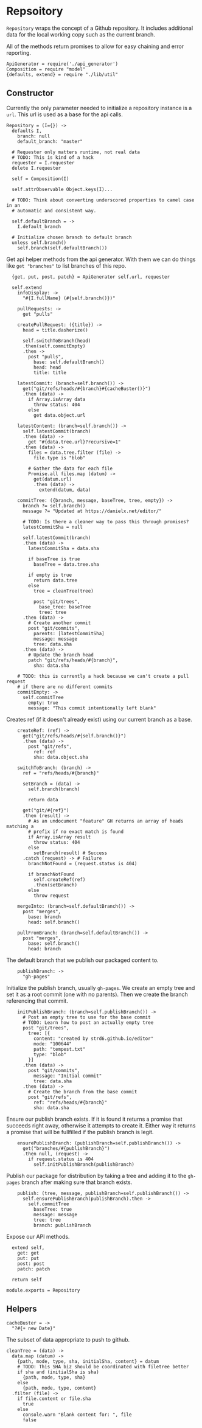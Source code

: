 Repsoitory
==========

`Repository` wraps the concept of a Github repository. It includes additional
data for the local working copy such as the current branch.

All of the methods return promises to allow for easy chaining and error
reporting.

    ApiGenerator = require('./api_generator')
    Composition = require "model"
    {defaults, extend} = require "./lib/util"

Constructor
-----------

Currently the only parameter needed to initialize a repository instance is a
`url`. This url is used as a base for the api calls.

    Repository = (I={}) ->
      defaults I,
        branch: null
        default_branch: "master"

      # Requester only matters runtime, not real data
      # TODO: This is kind of a hack
      requester = I.requester
      delete I.requester

      self = Composition(I)

      self.attrObservable Object.keys(I)...

      # TODO: Think about converting underscored properties to camel case in an
      # automatic and consistent way.

      self.defaultBranch = ->
        I.default_branch

      # Initialize chosen branch to default branch
      unless self.branch()
        self.branch(self.defaultBranch())

Get api helper methods from the api generator. With them we can do things like
`get "branches"` to list branches of this repo.

      {get, put, post, patch} = ApiGenerator self.url, requester

      self.extend
        infoDisplay: ->
          "#{I.fullName} (#{self.branch()})"

        pullRequests: ->
          get "pulls"

        createPullRequest: ({title}) ->
          head = title.dasherize()

          self.switchToBranch(head)
          .then(self.commitEmpty)
          .then ->
            post "pulls",
              base: self.defaultBranch()
              head: head
              title: title

        latestCommit: (branch=self.branch()) ->
          get("git/refs/heads/#{branch}#{cacheBuster()}")
          .then (data) ->
            if Array.isArray data
              throw status: 404
            else
              get data.object.url

        latestContent: (branch=self.branch()) ->
          self.latestCommit(branch)
          .then (data) ->
            get "#{data.tree.url}?recursive=1"
          .then (data) ->
            files = data.tree.filter (file) ->
              file.type is "blob"

            # Gather the data for each file
            Promise.all files.map (datum) ->
              get(datum.url)
              .then (data) ->
                extend(datum, data)

        commitTree: ({branch, message, baseTree, tree, empty}) ->
          branch ?= self.branch()
          message ?= "Updated at https://danielx.net/editor/"

          # TODO: Is there a cleaner way to pass this through promises?
          latestCommitSha = null

          self.latestCommit(branch)
          .then (data) ->
            latestCommitSha = data.sha

            if baseTree is true
              baseTree = data.tree.sha

            if empty is true
              return data.tree
            else
              tree = cleanTree(tree)

              post "git/trees",
                base_tree: baseTree
                tree: tree
          .then (data) ->
            # Create another commit
            post "git/commits",
              parents: [latestCommitSha]
              message: message
              tree: data.sha
          .then (data) ->
            # Update the branch head
            patch "git/refs/heads/#{branch}",
              sha: data.sha

        # TODO: this is currently a hack because we can't create a pull request
        # if there are no different commits
        commitEmpty: ->
          self.commitTree
            empty: true
            message: "This commit intentionally left blank"

Creates ref (if it doesn't already exist) using our current branch as a base.

        createRef: (ref) ->
          get("git/refs/heads/#{self.branch()}")
          .then (data) ->
            post "git/refs",
              ref: ref
              sha: data.object.sha

        switchToBranch: (branch) ->
          ref = "refs/heads/#{branch}"

          setBranch = (data) ->
            self.branch(branch)

            return data

          get("git/#{ref}")
          .then (result) ->
            # As an undocument "feature" GH returns an array of heads matching a
            # prefix if no exact match is found
            if Array.isArray result
              throw status: 404
            else
              setBranch(result) # Success
          .catch (request) -> # Failure
            branchNotFound = (request.status is 404)

            if branchNotFound
              self.createRef(ref)
              .then(setBranch)
            else
              throw request

        mergeInto: (branch=self.defaultBranch()) ->
          post "merges",
            base: branch
            head: self.branch()

        pullFromBranch: (branch=self.defaultBranch()) ->
          post "merges",
            base: self.branch()
            head: branch

The default branch that we publish our packaged content to.

        publishBranch: ->
          "gh-pages"

Initialize the publish branch, usually `gh-pages`. We create an empty
tree and set it as a root commit (one with no parents). Then we create
the branch referencing that commit.

        initPublishBranch: (branch=self.publishBranch()) ->
          # Post an empty tree to use for the base commit
          # TODO: Learn how to post an actually empty tree
          post "git/trees",
            tree: [{
              content: "created by strd6.github.io/editor"
              mode: "100644"
              path: "tempest.txt"
              type: "blob"
            }]
          .then (data) ->
            post "git/commits",
              message: "Initial commit"
              tree: data.sha
          .then (data) ->
            # Create the branch from the base commit
            post "git/refs",
              ref: "refs/heads/#{branch}"
              sha: data.sha

Ensure our publish branch exists. If it is found it returns a promise that
succeeds right away, otherwise it attempts to create it. Either way it
returns a promise that will be fullfilled if the publish branch is legit.

        ensurePublishBranch: (publishBranch=self.publishBranch()) ->
          get("branches/#{publishBranch}")
          .then null, (request) ->
            if request.status is 404
              self.initPublishBranch(publishBranch)

Publish our package for distribution by taking a tree and adding it to the
`gh-pages` branch after making sure that branch exists.

        publish: (tree, message, publishBranch=self.publishBranch()) ->
          self.ensurePublishBranch(publishBranch).then ->
            self.commitTree
              baseTree: true
              message: message
              tree: tree
              branch: publishBranch

Expose our API methods.

      extend self,
        get: get
        put: put
        post: post
        patch: patch

      return self

    module.exports = Repository

Helpers
-------

    cacheBuster = ->
      "?#{+ new Date}"

The subset of data appropriate to push to github.

    cleanTree = (data) ->
      data.map (datum) ->
        {path, mode, type, sha, initialSha, content} = datum
        # TODO: This SHA biz should be coordinated with filetree better
        if sha and (initialSha is sha)
          {path, mode, type, sha}
        else
          {path, mode, type, content}
      .filter (file) ->
        if file.content or file.sha
          true
        else
          console.warn "Blank content for: ", file
          false
